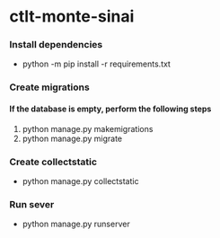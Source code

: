 # ctlt-monte-sinai

### Install dependencies
- python -m pip install -r requirements.txt

### Create migrations
#### If the database is empty, perform the following steps
1. python manage.py makemigrations
2. python manage.py migrate

### Create collectstatic
- python manage.py collectstatic
 
### Run sever
- python manage.py runserver